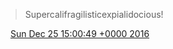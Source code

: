 > Supercalifragilisticexpialidocious\!

<img src="../../media/tweet.ico" width="12" /> [Sun Dec 25 15:00:49 +0000 2016](https://twitter.com/DromerDenker/status/813036782279421953)